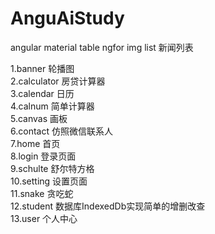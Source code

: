 # AnguAiStudy
angular material table   ngfor  img   list 新闻列表


1.banner 轮播图 <br>
2.calculator 房贷计算器<br>
3.calendar 日历<br>
4.calnum  简单计算器<br>
5.canvas 画板<br>
6.contact 仿照微信联系人<br>
7.home 首页<br>
8.login 登录页面<br>
9.schulte 舒尔特方格<br>
10.setting 设置页面<br>
11.snake 贪吃蛇<br>
12.student 数据库IndexedDb实现简单的增删改查<br>
13.user  个人中心<br>

